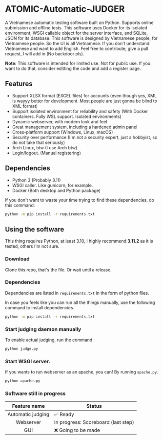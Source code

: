 # ATOMIC-Automatic-JUDGER

A Vietnamese automatic testing software built on Python. Supports online submission and offline tests.
This software uses Docker for its isolated environment, WSGI callable object for the server interface, and SQLite, JSON for its database.
This software is designed by Vietnamese people, for Vietnamese people. So the UI is all Vietnamese.
If you don't understand Vietnamese and want to add English. Feel free to contribute, give a pull request, I will add in (No backdoor pls).

**Note:** This software is intended for limited use. Not for public use. If you want to do that, consider editting the code and add a register page.

## Features

- Support XLSX format (EXCEL files) for accounts (even though yes, XML is wayyy better for development. Most people are just gonna be blind to XML format)
- Support isolated environment for reliability and safety (With Docker containers. Fully WSL support. Isolated environments)
- Dynamic webserver, with modern look and feel
- Great management system, including a hardened admin panel
- Cross-platform support (Windows, Linux, macOS)
- Security over performance (I'm not a security expert, just a hobbyist, so do not take that seriously)
- Arch Linux, btw (I use Arch btw)
- Login/logout. (Manual registering)

## Dependencies

- Python 3 (Probably 3.11)
- WSGI caller. Like gunicorn, for example.
- Docker (Both desktop and Python package)

If you don't want to waste your time trying to find these dependencies, do this command:

```bash
python -m pip install -r requirements.txt
```

## Using the software

This thing requires Python, at least 3.10, I highly recommend **3.11.2** as it is tested, others I'm not sure.

### Download

Clone this repo, that's the file. Or wait until a release.

### Dependencies

Dependencies are listed in `requirements.txt` in the form of python files.

In case you feels like you can run all the things manually, use the following command to install dependencies.

```bash
python -m pip install -r requirements.txt
```

### Start judging daemon manually

To enable actual judging, run the command:

```bash
python judge.py
```

### Start WSGI server.

If you wants to run webserver as an apache, you can! By running `apache.py`.

```bash
python apache.py
```

### Software still in progress

| Feature name      | Status                              |
|:-----------------:| ----------------------------------- |
| Automatic judging | ✅ Ready                             |
| Webserver         | In progress: Scoreboard (last step) |
| GUI               | ❌ Going to be made                  |
